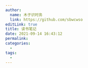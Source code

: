 ```yaml
---
author: 
  name: 木子识时务
  link: https://github.com/sbwcwso
editLink: true
title: 读书笔记
date: 2021-09-14 16:43:12
permalink: 
categories: 
  - 
tags: 
  - 
---
```

